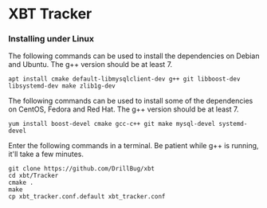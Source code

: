 # XBT Tracker

### Installing under Linux

The following commands can be used to install the dependencies on Debian and Ubuntu. The g++ version should be at least 7.

```
apt install cmake default-libmysqlclient-dev g++ git libboost-dev libsystemd-dev make zlib1g-dev
```

The following commands can be used to install some of the dependencies on CentOS, Fedora and Red Hat. The g++ version should be at least 7.

```
yum install boost-devel cmake gcc-c++ git make mysql-devel systemd-devel
```

Enter the following commands in a terminal. Be patient while g++ is running, it'll take a few minutes.

```
git clone https://github.com/DrillBug/xbt
cd xbt/Tracker
cmake .
make
cp xbt_tracker.conf.default xbt_tracker.conf
```
